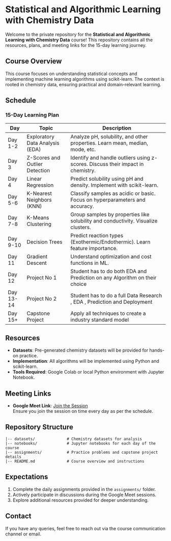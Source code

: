 # Statistical and Algorithmic Learning with Chemistry Data

Welcome to the private repository for the **Statistical and Algorithmic Learning with Chemistry Data** course! This repository contains all the resources, plans, and meeting links for the 15-day learning journey.

## Course Overview
This course focuses on understanding statistical concepts and implementing machine learning algorithms using scikit-learn. The context is rooted in chemistry data, ensuring practical and domain-relevant learning.

## Schedule
### 15-Day Learning Plan
| Day        | Topic                          | Description                                                                 |
|------------|--------------------------------|-----------------------------------------------------------------------------|
| Day 1-2    | Exploratory Data Analysis (EDA)| Analyze pH, solubility, and other properties. Learn mean, median, mode, etc.|
| Day 3      | Z-Scores and Outlier Detection | Identify and handle outliers using z-scores. Discuss their impact in chemistry. |
| Day 4      | Linear Regression              | Predict solubility using pH and density. Implement with scikit-learn.       |
| Day 5-6    | K-Nearest Neighbors (KNN)      | Classify samples as acidic or basic. Focus on hyperparameters and accuracy. |
| Day 7-8    | K-Means Clustering             | Group samples by properties like solubility and conductivity. Visualize clusters. |
| Day 9-10   | Decision Trees                 | Predict reaction types (Exothermic/Endothermic). Learn feature importance.  |
| Day 11     | Gradient Descent               | Understand optimization and cost functions in ML.                           |
| Day 12     | Project No 1                   | Student has to do both EDA and Prediction on any Algorithm on their choice  |
| Day 13-14  | Project No 2                   | Student has to do a full Data Research , EDA , Prediction and Deployment    |
| Day 15+    | Capstone Project               | Apply all techniques to create a industry standard model                    |

## Resources
- **Datasets**: Pre-generated chemistry datasets will be provided for hands-on practice.
- **Implementation**: All algorithms will be implemented using Python and scikit-learn.
- **Tools Required**: Google Colab or local Python environment with Jupyter Notebook.

## Meeting Links
- **Google Meet Link**: [Join the Session](https://meet.google.com/rdh-kkap-hsr)  
  Ensure you join the session on time every day as per the schedule.

## Repository Structure
```
|-- datasets/              # Chemistry datasets for analysis
|-- notebooks/             # Jupyter notebooks for each day of the course
|-- assignments/           # Practice problems and capstone project details
|-- README.md              # Course overview and instructions
```

## Expectations
1. Complete the daily assignments provided in the `assignments/` folder.
2. Actively participate in discussions during the Google Meet sessions.
3. Explore additional resources provided for deeper understanding.

## Contact
If you have any queries, feel free to reach out via the course communication channel or email.
